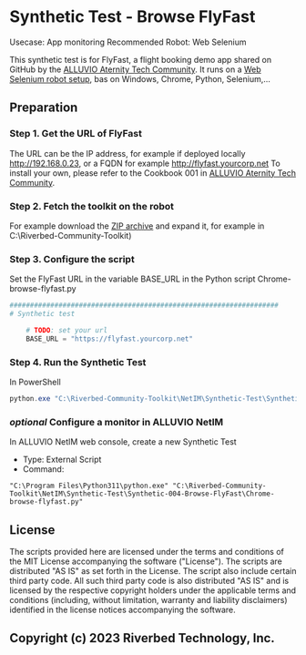 # Synthetic Test - Browse FlyFast

Usecase: App monitoring
Recommended Robot: Web Selenium

This synthetic test is for FlyFast, a flight booking demo app shared on GitHub by the [ALLUVIO Aternity Tech Community](https://github.com/Aternity/Tech-Community).
It runs on a [Web Selenium robot setup](../Robot-001-WebSelenium), bas on Windows, Chrome, Python, Selenium,...

## Preparation

### Step 1. Get the URL of FlyFast

The URL can be the IP address, for example if deployed locally http://192.168.0.23, or a FQDN for example http://flyfast.yourcorp.net
To install your own, please refer to the Cookbook 001 in [ALLUVIO Aternity Tech Community](https://github.com/Aternity/Tech-Community).

### Step 2. Fetch the toolkit on the robot 

For example download the [ZIP archive](https://github.com/riverbed/Riverbed-Community-Toolkit/archive/refs/heads/master.zip) and expand it, for example in C:\Riverbed-Community-Toolkit)

### Step 3. Configure the script

Set the FlyFast URL in the variable BASE_URL in the Python script Chrome-browse-flyfast.py 

```python
##################################################################
# Synthetic test

    # TODO: set your url
    BASE_URL = "https://flyfast.yourcorp.net"
```

### Step 4. Run the Synthetic Test

In PowerShell

```PowerShell
python.exe "C:\Riverbed-Community-Toolkit\NetIM\Synthetic-Test\Synthetic-004-Browse-FlyFast\Chrome-browse-flyfast.py"
```

### *optional* Configure a monitor in ALLUVIO NetIM

In ALLUVIO NetIM web console, create a new Synthetic Test

- Type: External Script
- Command: 

```shell
"C:\Program Files\Python311\python.exe" "C:\Riverbed-Community-Toolkit\NetIM\Synthetic-Test\Synthetic-004-Browse-FlyFast\Chrome-browse-flyfast.py"
```

## License

The scripts provided here are licensed under the terms and conditions of the MIT License accompanying the software ("License"). The scripts are distributed "AS IS" as set forth in the License. The script also include certain third party code. All such third party code is also distributed "AS IS" and is licensed by the respective copyright holders under the applicable terms and conditions (including, without limitation, warranty and liability disclaimers) identified in the license notices accompanying the software.

## Copyright (c) 2023 Riverbed Technology, Inc.
